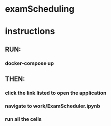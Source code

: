 # examScheduling

# instructions

## RUN:
### docker-compose up

## THEN:
### click the link listed to open the application

### navigate to work/ExamScheduler.ipynb

### run all the cells
